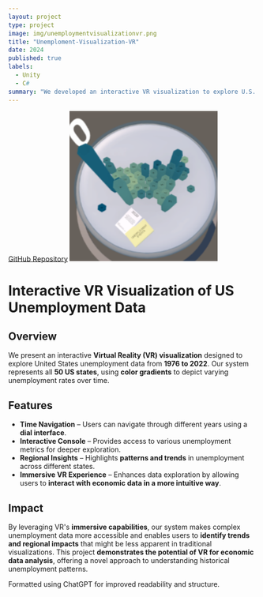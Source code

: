 ```yaml
---
layout: project
type: project
image: img/unemploymentvisualizationvr.png
title: "Unemploment-Visualization-VR"
date: 2024
published: true
labels:
  - Unity
  - C#
summary: "We developed an interactive VR visualization to explore U.S. unemployment data (1976-2022). The system uses color gradients to represent unemployment rates across all 50 states, allowing users to navigate through time with a dial interface and explore metrics via an interactive console. By leveraging VR’s immersive capabilities, the visualization enhances accessibility and reveals patterns that may be less apparent in traditional data representations."
---
```

[GitHub Repository](https://github.com/kachamaru/Unemployment-Visualization-VR)
<img width="300px" class="rounded float-start pe-4" src="../img/unemploymentvisualizationvr.png">

# **Interactive VR Visualization of US Unemployment Data**  

## **Overview**  
We present an interactive **Virtual Reality (VR) visualization** designed to explore United States unemployment data from **1976 to 2022**. Our system represents all **50 US states**, using **color gradients** to depict varying unemployment rates over time.  

## **Features**  
- **Time Navigation** – Users can navigate through different years using a **dial interface**.  
- **Interactive Console** – Provides access to various unemployment metrics for deeper exploration.  
- **Regional Insights** – Highlights **patterns and trends** in unemployment across different states.  
- **Immersive VR Experience** – Enhances data exploration by allowing users to **interact with economic data in a more intuitive way**.  

## **Impact**  
By leveraging VR's **immersive capabilities**, our system makes complex unemployment data more accessible and enables users to **identify trends and regional impacts** that might be less apparent in traditional visualizations. This project **demonstrates the potential of VR for economic data analysis**, offering a novel approach to understanding historical unemployment patterns.  

Formatted using ChatGPT for improved readability and structure.
